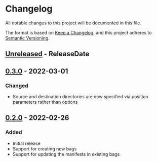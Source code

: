 # Changelog

All notable changes to this project will be documented in this file.

The format is based on [Keep a
Changelog](https://keepachangelog.com/en/1.0.0/), and this project
adheres to [Semantic Versioning](https://semver.org/spec/v2.0.0.html).

<!-- next-header -->

## [Unreleased] - ReleaseDate

## [0.3.0] - 2022-03-01

### Changed

- Source and destination directories are now specified via position
  parameters rather than options

## [0.2.0] - 2022-02-26

### Added

- Initial release
- Support for creating new bags
- Support for updating the manifests in existing bags

<!-- next-url -->
[Unreleased]: https://github.com/pwinckles/bagr/compare/v0.3.0...HEAD
[0.3.0]: https://github.com/pwinckles/bagr/compare/v0.2.0...v0.3.0
[0.2.0]: https://github.com/pwinckles/bagr/compare/v0.1.0...v0.2.0

